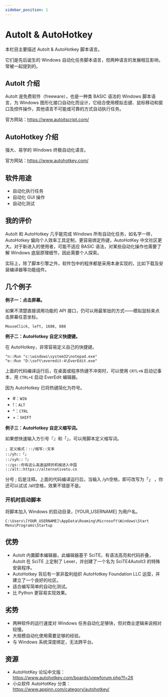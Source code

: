 ```yaml
---
sidebar_position: 1
---
```


# AutoIt & AutoHotkey

本栏目主要描述 AutoIt & AutoHotkey 脚本语言。

它们是先后诞生的 Windows 自动化任务脚本语言，但两种语言的发展相互影响，常被一起提到的。

## AutoIt 介绍

AutoIt 是免费软件（freeware），也是一种类 BASIC 语法的 Windows 脚本语言，为 Windows 图形化接口自动化而设计，它结合使用模拟击键、鼠标移动和窗口及控件操作，其他语言不可能或可靠的方式自动执行任务。

官方网站：https://www.autoitscript.com/

## AutoHotkey 介绍

强大、易学的 Windows 终极自动化语言。

官方网站：https://www.autohotkey.com/

## 软件用途

- 自动化执行任务
- 自动化 GUI 操作
- 自动化测试

## 我的评价

AutoIt 和 AutoHotkey 几乎能完成 Windows 所有自动化任务，如名字一样，AutoHotkey 偏向个人效率工具定制，更容易绑定热键，AutoHotKey 中文社区更大。对于新进入的使用者，可能不适应 BASIC 语法，对某些自动化操作也需要了解 Windows 底层原理细节，因此需要个人探索。

实际上，除了脚本引擎之外，软件包中的程序都是采用本身实现的，比如下载及安装编译器等功能组件。

## 几个例子

**例子一：点击屏幕。**

如果不清楚直接调用功能的 API 接口，仍可以用最笨拙的方式——模拟鼠标来点击屏幕任意坐标。

```autohotkey
MouseClick, left, 1688, 888
```

**例子二：AutoHotkey 自定义快捷键。**

在 AutoHotkey，非常容易定义自己的快捷键。

```autohotkey
^n::Run "c:\windows\system32\notepad.exe"
^e::Run "D:\soft\everedit-4\EverEdit.exe"
```
上面的代码编译运行后，在桌面或程序热键不冲突时，可以使用 `CRTL+N` 启动记事本，用 `CTRL+E` 启动 EverEdit 编辑器。

因为 AutoHotkey 已将热键简化为符号。

- #：`WIN`
- !：`ALT`
- ^：`CTRL`
- +：`SHIFT`

**例子三：AutoHotkey 自定义缩写词。**

如果想快速输入方引号『』和「」，可以用脚本定义缩写词。

```autohotkey
; 定义格式：::/缩写::文本
::/yh::「」
::/syh::『』
::/gs::你有这么高速运转的机械进入中国
::/alt::https://alternativeto.cn
```

分号 ; 后是注释。上面的代码编译运行后，当输入 /yh空格，即可改写为「」 ，你还可以试试 /alt空格，效果不错是不是。

### 开机时启动脚本

将脚本加入 Windows 的启动目录，[YOUR_USERNAME] 为用户名。

`C:\Users\[YOUR_USERNAME]\AppData\Roaming\Microsoft\Windows\Start Menu\Programs\Startup`

## 优势

- AutoIt 内置脚本编辑器，此编辑器基于 SciTE，有语法高亮和代码折叠，AutoIt 在 SciTE 上定制了 Lexer，并创建了一个名为 SciTE4AutoIt3 的特殊安装程序。
- AutoHotkey 背后有一家非盈利组织 AutoHotkey Foundation LLC 运营，并建立了一个良好的社区。
- 适合编写简单的自动化测试。
- 比 Python 更容易实现效果。

## 劣势

- 两种软件的运行速度对 Windows 任务自动化足够快，但对商业逻辑来说相对较慢。
- 大规模自动化使用需要足够的经验。
- 与 Windows 系统深度绑定，无法跨平台。

## 资源

- AutoHotKey 论坛中文版：https://www.autohotkey.com/boards/viewforum.php?f=26
- 小众软件 AutoHotKey 分类：https://www.appinn.com/category/autohotkey/